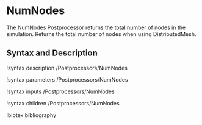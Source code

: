 # NumNodes

The NumNodes Postprocessor returns the total number of nodes in the simulation. Returns the total number
of nodes when using DistributedMesh.

## Syntax and Description

!syntax description /Postprocessors/NumNodes

!syntax parameters /Postprocessors/NumNodes

!syntax inputs /Postprocessors/NumNodes

!syntax children /Postprocessors/NumNodes

!bibtex bibliography
